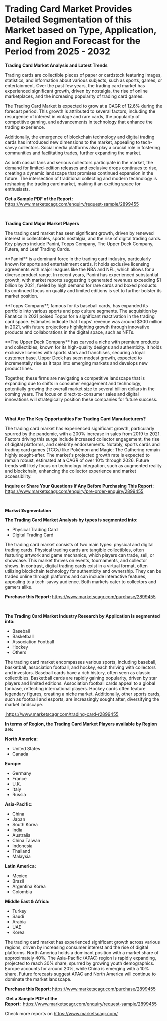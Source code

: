 <p><h1>Trading Card Market Provides Detailed Segmentation of this Market based on Type, Application, and Region and Forecast for the Period from 2025 - 2032</h1></p><p><strong>Trading Card Market Analysis and Latest Trends</strong></p>
<p><p>Trading cards are collectible pieces of paper or cardstock featuring images, statistics, and information about various subjects, such as sports, games, or entertainment. Over the past few years, the trading card market has experienced significant growth, driven by nostalgia, the rise of online marketplaces, and the increasing popularity of trading card games. </p><p>The Trading Card Market is expected to grow at a CAGR of 12.6% during the forecast period. This growth is attributed to several factors, including the resurgence of interest in vintage and rare cards, the popularity of competitive gaming, and advancements in technology that enhance the trading experience. </p><p>Additionally, the emergence of blockchain technology and digital trading cards has introduced new dimensions to the market, appealing to tech-savvy collectors. Social media platforms also play a crucial role in fostering communities and facilitating trades, further expanding the market. </p><p>As both casual fans and serious collectors participate in the market, the demand for limited-edition releases and exclusive drops continues to rise, creating a dynamic landscape that promises continued expansion in the future. The intersection of traditional collecting and modern technology is reshaping the trading card market, making it an exciting space for enthusiasts.</p></p>
<p><strong>Get a Sample PDF of the Report:&nbsp;</strong> <a href="https://www.marketscagr.com/enquiry/request-sample/2899455?utm_campaign=3533&utm_medium=2&utm_source=Github&utm_content=ia&utm_term=15032025&utm_id=trading-card">https://www.marketscagr.com/enquiry/request-sample/2899455</a></p>
<p>&nbsp;</p>
<p><strong>Trading Card Major Market Players</strong></p>
<p><p>The trading card market has seen significant growth, driven by renewed interest in collectibles, sports nostalgia, and the rise of digital trading cards. Key players include Panini, Topps Company, The Upper Deck Company, Futera, and Leaf Trading Cards.</p><p>**Panini** is a dominant force in the trading card industry, particularly known for sports and entertainment cards. It holds exclusive licensing agreements with major leagues like the NBA and NFL, which allows for a diverse product range. In recent years, Panini has experienced substantial growth, with market reports suggesting it generated revenues exceeding $1 billion by 2021, fueled by high demand for rare cards and boxed products. Its continued focus on quality and limited editions is set to further bolster its market position.</p><p>**Topps Company**, famous for its baseball cards, has expanded its portfolio into various sports and pop culture segments. The acquisition by Fanatics in 2021 poised Topps for a significant reactivation in the trading card space. Estimates indicate that Topps' revenue was around $300 million in 2021, with future projections highlighting growth through innovative products and collaborations in the digital space, such as NFTs.</p><p>**The Upper Deck Company** has carved a niche with premium products and collectibles, known for its high-quality designs and authenticity. It holds exclusive licenses with sports stars and franchises, securing a loyal customer base. Upper Deck has seen modest growth, expected to incrementally rise as it taps into emerging markets and develops new product lines.</p><p>Together, these firms are navigating a competitive landscape that is expanding due to shifts in consumer engagement and technology, potentially growing the overall market size to several billion dollars in the coming years. The focus on direct-to-consumer sales and digital innovations will strategically position these companies for future success.</p></p>
<p>&nbsp;</p>
<p><strong>What Are The Key Opportunities For Trading Card Manufacturers?</strong></p>
<p><p>The trading card market has experienced significant growth, particularly spurred by the pandemic, with a 200% increase in sales from 2019 to 2021. Factors driving this surge include increased collector engagement, the rise of digital platforms, and celebrity endorsements. Notably, sports cards and trading card games (TCGs) like Pokémon and Magic: The Gathering remain highly sought-after. The market's projected growth rate is expected to remain robust, estimated at a CAGR of over 10% through 2026. Future trends will likely focus on technology integration, such as augmented reality and blockchain, enhancing the collector experience and market accessibility.</p></p>
<p><strong>Inquire or Share Your Questions If Any Before Purchasing This Report:</strong> <a href="https://www.marketscagr.com/enquiry/pre-order-enquiry/2899455?utm_campaign=3533&utm_medium=2&utm_source=Github&utm_content=ia&utm_term=15032025&utm_id=trading-card">https://www.marketscagr.com/enquiry/pre-order-enquiry/2899455</a></p>
<p>&nbsp;</p>
<p><strong>Market Segmentation</strong></p>
<p><strong>The Trading Card Market Analysis by types is segmented into:</strong></p>
<p><ul><li>Physical Trading Card</li><li>Digital Trading Card</li></ul></p>
<p><p>The trading card market consists of two main types: physical and digital trading cards. Physical trading cards are tangible collectibles, often featuring artwork and game mechanics, which players can trade, sell, or showcase. This market thrives on events, tournaments, and collector shows. In contrast, digital trading cards exist in a virtual format, often utilizing blockchain technology for authenticity and ownership. They can be traded online through platforms and can include interactive features, appealing to a tech-savvy audience. Both markets cater to collectors and gamers alike.</p></p>
<p><strong>Purchase this Report:&nbsp;</strong><a href="https://www.marketscagr.com/purchase/2899455?utm_campaign=3533&utm_medium=2&utm_source=Github&utm_content=ia&utm_term=15032025&utm_id=trading-card">https://www.marketscagr.com/purchase/2899455</a></p>
<p>&nbsp;</p>
<p><strong>The Trading Card Market Industry Research by Application is segmented into:</strong></p>
<p><ul><li>Baseball</li><li>Basketball</li><li>Association Football</li><li>Hockey</li><li>Others</li></ul></p>
<p><p>The trading card market encompasses various sports, including baseball, basketball, association football, and hockey, each thriving with collectors and investors. Baseball cards have a rich history, often seen as classic collectibles. Basketball cards are rapidly gaining popularity, driven by star players and limited editions. Association football cards appeal to a global fanbase, reflecting international players. Hockey cards often feature legendary figures, creating a niche market. Additionally, other sports cards, such as football and esports, are increasingly sought after, diversifying the market landscape.</p></p>
<p><a href="https://www.marketscagr.com/trading-card-r2899455?utm_campaign=3533&utm_medium=2&utm_source=Github&utm_content=ia&utm_term=15032025&utm_id=trading-card">&nbsp;https://www.marketscagr.com/trading-card-r2899455</a></p>
<p><strong>In terms of Region, the Trading Card Market Players available by Region are:</strong></p>
<p>
    <p> <strong> North America: </strong>
        <ul>
            <li>United States</li>
            <li>Canada</li>
        </ul>
        </p> 
    <p> <strong> Europe: </strong>
        <ul>
            <li>Germany</li>
            <li>France</li>
            <li>U.K.</li>
            <li>Italy</li>
            <li>Russia</li>
        </ul>
        </p> 
    <p> <strong> Asia-Pacific: </strong>
        <ul>
            <li>China</li>
            <li>Japan</li>
            <li>South Korea</li>
            <li>India</li>
            <li>Australia</li>
            <li>China Taiwan</li>
            <li>Indonesia</li>
            <li>Thailand</li>
            <li>Malaysia</li>
        </ul>
        </p> 
    <p> <strong> Latin America: </strong>
        <ul>
            <li>Mexico</li>
            <li>Brazil</li>
            <li>Argentina Korea</li>
            <li>Colombia</li>
        </ul>
        </p> 
    <p> <strong> Middle East & Africa: </strong>
        <ul>
            <li>Turkey</li>
            <li>Saudi</li>
            <li>Arabia</li>
            <li>UAE</li>
            <li>Korea</li>
        </ul>
    </p>
    </p>
<p><p>The trading card market has experienced significant growth across various regions, driven by increasing consumer interest and the rise of digital platforms. North America holds a dominant position with a market share of approximately 40%. The Asia-Pacific (APAC) region is rapidly expanding, projected to reach 30% share, spurred by growing youth demographics. Europe accounts for around 20%, while China is emerging with a 10% share. Future forecasts suggest APAC and North America will continue to dominate the market landscape.</p></p>
<p><strong>Purchase this Report: </strong><a href="https://www.marketscagr.com/purchase/2899455?utm_campaign=3533&utm_medium=2&utm_source=Github&utm_content=ia&utm_term=15032025&utm_id=trading-card">https://www.marketscagr.com/purchase/2899455</a></p>
<p>&nbsp;<strong>Get a Sample PDF of the Report:&nbsp;&nbsp;</strong><a href="https://www.marketscagr.com/enquiry/request-sample/2899455?utm_campaign=3533&utm_medium=2&utm_source=Github&utm_content=ia&utm_term=15032025&utm_id=trading-card">https://www.marketscagr.com/enquiry/request-sample/2899455</a></p>
<p><strong></strong></p>
<p>Check more reports on <a href="https://www.marketscagr.com/?utm_campaign=3533&utm_medium=2&utm_source=Github&utm_content=ia&utm_term=15032025&utm_id=trading-card">https://www.marketscagr.com/</a></p>